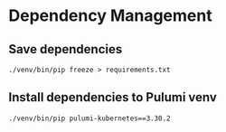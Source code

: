 # Dependency Management

## Save dependencies

`./venv/bin/pip freeze > requirements.txt`

## Install dependencies to Pulumi venv

`./venv/bin/pip pulumi-kubernetes==3.30.2   `
